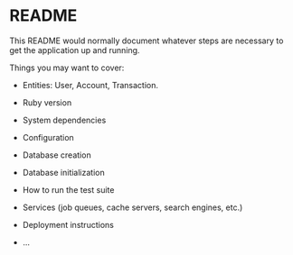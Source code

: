 # README

This README would normally document whatever steps are necessary to get the
application up and running.

Things you may want to cover:

* Entities:
  User,
  Account,
  Transaction.

* Ruby version

* System dependencies

* Configuration

* Database creation

* Database initialization

* How to run the test suite

* Services (job queues, cache servers, search engines, etc.)

* Deployment instructions

* ...
